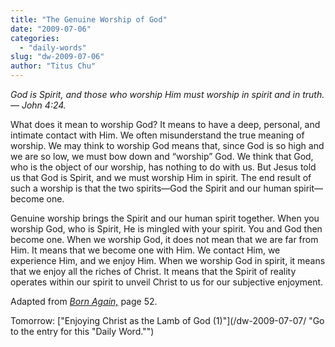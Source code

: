 ```yaml
---
title: "The Genuine Worship of God"
date: "2009-07-06"
categories: 
  - "daily-words"
slug: "dw-2009-07-06"
author: "Titus Chu"
---
```


_God is Spirit, and those who worship Him must worship in spirit and in truth. — John 4:24._

What does it mean to worship God? It means to have a deep, personal, and intimate contact with Him. We often misunderstand the true meaning of worship. We may think to worship God means that, since God is so high and we are so low, we must bow down and “worship” God. We think that God, who is the object of our worship, has nothing to do with us. But Jesus told us that God is Spirit, and we must worship Him in spirit. The end result of such a worship is that the two spirits—God the Spirit and our human spirit—become one.

Genuine worship brings the Spirit and our human spirit together. When you worship God, who is Spirit, He is mingled with your spirit. You and God then become one. When we worship God, it does not mean that we are far from Him. It means that we become one with Him. We contact Him, we experience Him, and we enjoy Him. When we worship God in spirit, it means that we enjoy all the riches of Christ. It means that the Spirit of reality operates within our spirit to unveil Christ to us for our subjective enjoyment.

Adapted from [_Born Again,_](/book-born-again/ "Go to the entry for this book.") page 52.

Tomorrow: ["Enjoying Christ as the Lamb of God (1)"](/dw-2009-07-07/ "Go to the entry for this "Daily Word."")
